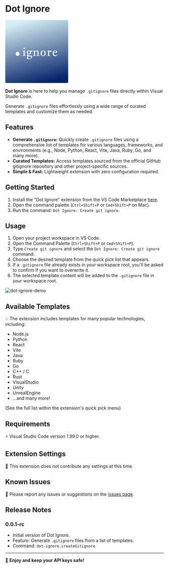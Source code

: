 # Dot Ignore

<img src="./dot-ignore.png" alt="Dot Ignore Logo" width="200" style="border-radius:4px;">

**Dot Ignore** is here to help you manage `.gitignore` files directly within Visual Studio Code.

Generate `.gitignore` files effortlessly using a wide range of curated templates and customize them as needed.

## Features

- **Generate `.gitignore`:** Quickly create `.gitignore` files using a comprehensive list of templates for various languages, frameworks, and environments (e.g., Node, Python, React, Vite, Java, Ruby, Go, and many more).
- **Curated Templates:** Access templates sourced from the official GitHub gitignore repository and other project-specific sources.
- **Simple & Fast:** Lightweight extension with zero configuration required.

## Getting Started

1. Install the "Dot Ignore" extension from the VS Code Marketplace [here]().
2. Open the command palette (`Ctrl+Shift+P` or `Cmd+Shift+P` on Mac).
3. Run the command: `Dot Ignore: Create git ignore`.

## Usage

1. Open your project workspace in VS Code.
2. Open the Command Palette (`Ctrl+Shift+P` or `Cmd+Shift+P`).
3. Type `Create git ignore` and select the `Dot Ignore: Create git ignore` command.
4. Choose the desired template from the quick pick list that appears.
5. If a `.gitignore` file already exists in your workspace root, you'll be asked to confirm if you want to overwrite it.
6. The selected template content will be added to the `.gitignore` file in your workspace root.

<img src="https://github.com/user-attachments/assets/50f55599-3113-408b-afaa-6e1c9aa6141c" alt="dot-ignore-demo" width="800">

## Available Templates

💡 The extension includes templates for many popular technologies, including:

- Node.js
- Python
- React
- Vite
- Java
- Ruby
- Go
- C++ / C
- Rust
- VisualStudio
- Unity
- UnrealEngine
- ...and many more!

(See the full list within the extension's quick pick menu)

## Requirements

⚡ Visual Studio Code version 1.99.0 or higher.

## Extension Settings

🔌 This extension does not contribute any settings at this time.

## Known Issues

🐞 Please report any issues or suggestions on the [issues page](https://github.com/wazeerc/dot-ignore/issues).

## Release Notes

### 0.0.1-rc

- Initial version of Dot Ignore.
- Feature: Generate `.gitignore` files from a list of templates.
- Command: `dot-ignore.createGitignore`.

---

🙌 **Enjoy and keep your API keys safe!**
